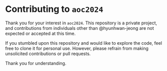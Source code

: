 # Contributing to `aoc2024`

Thank you for your interest in `aoc2024`. This repository is a private project, and contributions from individuals other than @hyunhwan-jeong are not expected or accepted at this time.

If you stumbled upon this repository and would like to explore the code, feel free to clone it for personal use. However, please refrain from making unsolicited contributions or pull requests.

Thank you for understanding.
